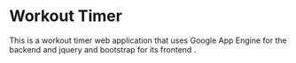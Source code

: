 # Workout Timer

This is a workout timer web application that uses Google App Engine for the backend and jquery and bootstrap for its frontend .
